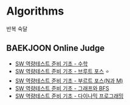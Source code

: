 # Algorithms

반복 숙달

## BAEKJOON Online Judge

* [SW 역량테스트 준비 기초 - 수학](https://www.acmicpc.net/workbook/view/3935)
* [SW 역량테스트 준비 기초 - 브루트 포스](https://www.acmicpc.net/workbook/view/3936) ⭐
* [SW 역량테스트 준비 기초 - 부르트 포스(N과 M)](https://www.acmicpc.net/workbook/view/3937) 
* [SW 역량테스트 준비 기초 - 그래프와 BFS](https://www.acmicpc.net/workbook/view/3938) 
* [SW 역량테스트 준비 기초 - 다이나믹 프로그래밍](https://www.acmicpc.net/workbook/view/3939) 

